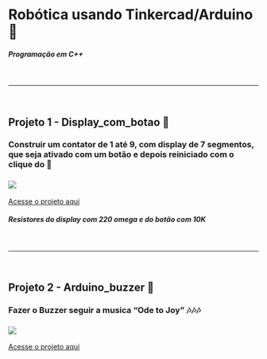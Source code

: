 # Robótica usando Tinkercad/Arduino 🤖

##### Programação em C++

<br>
<hr></hr>
<br>

## Projeto 1 - Display_com_botao 📂

### Construir um contator de 1 até 9, com display de 7 segmentos, que seja ativado com um botão e depois reiniciado com o clique do 📍

### <img src="https://github.com/Gibdike/robotica/blob/master/display_com_botao/Arduino.PNG">

<a href="https://www.tinkercad.com/things/7GGZk44YgRG-powerful-luulia-lahdi/editel?sharecode=yqvLwwuCXaqpuw9K1O4pMMHS0mUJcXfyFkSOJfa-5nU"> Acesse o projeto aqui </a>

##### Resistores do display com 220 omega e do botão com 10K

<br>
<hr></hr>
<br>

## Projeto 2 - Arduino_buzzer 📂

### Fazer o Buzzer seguir a musica “Ode to Joy” 🎶🎶🎶

### <img src="https://github.com/Gibdike/robotica/blob/master/Arduino_buzzer/buzzer.jpeg">

<a href="https://www.tinkercad.com/things/b3HM3gHEn6C-grand-luulia-amberis/editel?sharecode=GB6o_KJTWeJAjfi9s7NMvbXGaC9zTGdPfL3DQVlX9Xs"> Acesse o projeto aqui </a>
